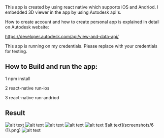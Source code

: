 
This app is created by using react native which supports
iOS and Andriod. I embedded 3D viewer in the app by using
Autodesk api's.

How to create account and how to create personal app is explained in detail
on Autodesk website:

https://developer.autodesk.com/api/view-and-data-api/

This app is running on my credentials. Please replace with your credentials for testing.

## How to Build and run the app:

1 npm install

2 react-native run-ios

3 react-native run-andriod


## Result


![alt text](screenshots/01.png)  ![alt text](screenshots/02.png) ![alt text](screenshots/3.png) ![alt text](screenshots/submit.png) ![alt text](screenshots/5.png)  ![alt text](screenshots/6 (1).png) ![alt text](screenshots/7.png) 

